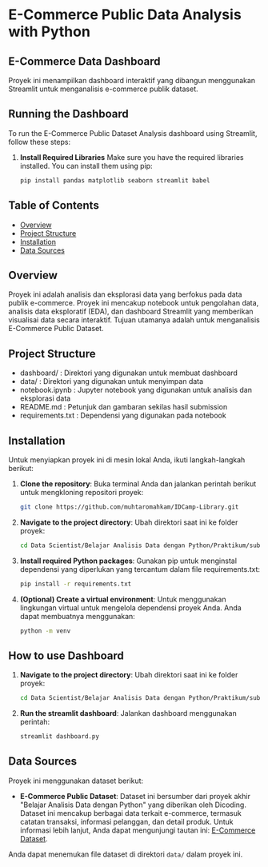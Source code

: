 # E-Commerce Public Data Analysis with Python

## E-Commerce Data Dashboard

Proyek ini menampilkan dashboard interaktif yang dibangun menggunakan Streamlit untuk menganalisis e-commerce publik dataset.

## Running the Dashboard

To run the E-Commerce Public Dataset Analysis dashboard using Streamlit, follow these steps:

1. **Install Required Libraries**
   Make sure you have the required libraries installed. You can install them using pip:
   ```bash
   pip install pandas matplotlib seaborn streamlit babel


## Table of Contents

- [Overview](#overview)
- [Project Structure](#project-structure)
- [Installation](#installation)
- [Data Sources](#data-sources)

## Overview

Proyek ini adalah analisis dan eksplorasi data yang berfokus pada data publik e-commerce. Proyek ini mencakup notebook untuk pengolahan data, analisis data eksploratif (EDA), dan dashboard Streamlit yang memberikan visualisai data secara interaktif. Tujuan utamanya adalah untuk menganalisis E-Commerce Public Dataset.

## Project Structure
- dashboard/ : Direktori yang digunakan untuk membuat dashboard
- data/ : Direktori yang digunakan untuk menyimpan data
- notebook.ipynb : Jupyter notebook yang digunakan untuk analisis dan eksplorasi data
- README.md : Petunjuk dan gambaran sekilas hasil submission
- requirements.txt : Dependensi yang digunakan pada notebook

## Installation
Untuk menyiapkan proyek ini di mesin lokal Anda, ikuti langkah-langkah berikut:

1. **Clone the repository**:
   Buka terminal Anda dan jalankan perintah berikut untuk mengkloning repositori proyek:

   ```bash
   git clone https://github.com/muhtaromahkam/IDCamp-Library.git

2. **Navigate to the project directory**: 
    Ubah direktori saat ini ke folder proyek:
    ```bash
    cd Data Scientist/Belajar Analisis Data dengan Python/Praktikum/submission

3. **Install required Python packages**: 
    Gunakan pip untuk menginstal dependensi yang diperlukan yang tercantum dalam file requirements.txt:
    ```bash
    pip install -r requirements.txt

4. **(Optional) Create a virtual environment**: 
    Untuk menggunakan lingkungan virtual untuk mengelola dependensi proyek Anda. Anda dapat membuatnya menggunakan:
    ```bash
    python -m venv

## How to use Dashboard

1. **Navigate to the project directory**: 
    Ubah direktori saat ini ke folder proyek:
    ```bash
    cd Data Scientist/Belajar Analisis Data dengan Python/Praktikum/submission/dashboard

2. **Run the streamlit dashboard**: 
    Jalankan dashboard menggunakan perintah:
    ```bash
    streamlit dashboard.py

## Data Sources

Proyek ini menggunakan dataset berikut:

- **E-Commerce Public Dataset**: Dataset ini bersumber dari proyek akhir "Belajar Analisis Data dengan Python" yang diberikan oleh Dicoding. Dataset ini mencakup berbagai data terkait e-commerce, termasuk catatan transaksi, informasi pelanggan, dan detail produk. Untuk informasi lebih lanjut, Anda dapat mengunjungi tautan ini: [E-Commerce Dataset](https://www.kaggle.com/datasets/olistbr/brazilian-ecommerce).

Anda dapat menemukan file dataset di direktori `data/` dalam proyek ini.
